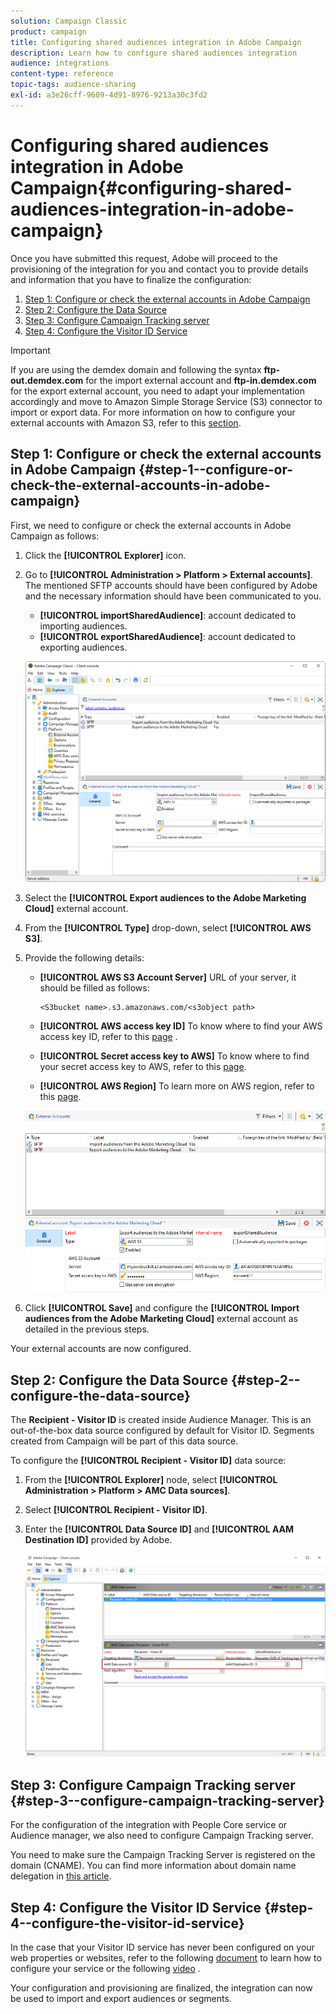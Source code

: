 ```yaml
---
solution: Campaign Classic
product: campaign
title: Configuring shared audiences integration in Adobe Campaign
description: Learn how to configure shared audiences integration
audience: integrations
content-type: reference
topic-tags: audience-sharing
exl-id: a3e26cff-9609-4d91-8976-9213a30c3fd2
---
```

# Configuring shared audiences integration in Adobe Campaign{#configuring-shared-audiences-integration-in-adobe-campaign}

Once you have submitted this request, Adobe will proceed to the provisioning of the integration for you and contact you to provide details and information that you have to finalize the configuration:

1. [Step 1: Configure or check the external accounts in Adobe Campaign](#step-1--configure-or-check-the-external-accounts-in-adobe-campaign)
1. [Step 2: Configure the Data Source](#step-2--configure-the-data-source)
1. [Step 3: Configure Campaign Tracking server](#step-3--configure-campaign-tracking-server)
1. [Step 4: Configure the Visitor ID Service](#step-4--configure-the-visitor-id-service)

>[!IMPORTANT]
>
>If you are using the demdex domain and following the syntax **ftp-out.demdex.com** for the import external account and **ftp-in.demdex.com** for the export external account, you need to adapt your implementation accordingly and move to Amazon Simple Storage Service (S3) connector to import or export data. For more information on how to configure your external accounts with Amazon S3, refer to this [section](../../integrations/using/configuring-shared-audiences-integration-in-adobe-campaign.md#step-1--configure-or-check-the-external-accounts-in-adobe-campaign).

## Step 1: Configure or check the external accounts in Adobe Campaign {#step-1--configure-or-check-the-external-accounts-in-adobe-campaign}

First, we need to configure or check the external accounts in Adobe Campaign as follows:

1. Click the **[!UICONTROL Explorer]** icon.
1. Go to **[!UICONTROL Administration > Platform > External accounts]**. The mentioned SFTP accounts should have been configured by Adobe and the necessary information should have been communicated to you.

    * **[!UICONTROL importSharedAudience]**: account dedicated to importing audiences.
    * **[!UICONTROL exportSharedAudience]**: account dedicated to exporting audiences.

   ![](assets/aam_config_1.png)

1. Select the **[!UICONTROL Export audiences to the Adobe Marketing Cloud]** external account.

1. From the **[!UICONTROL Type]** drop-down, select **[!UICONTROL AWS S3]**.

1. Provide the following details:

   * **[!UICONTROL AWS S3 Account Server]**
   URL of your server, it should be filled as follows:

      ```
      <S3bucket name>.s3.amazonaws.com/<s3object path>
      ```

   * **[!UICONTROL AWS access key ID]**
  To know where to find your AWS access key ID, refer to this [page](https://docs.aws.amazon.com/general/latest/gr/aws-sec-cred-types.html#access-keys-and-secret-access-keys) .

   * **[!UICONTROL Secret access key to AWS]**
  To know where to find your secret access key to AWS, refer to this [page](https://aws.amazon.com/fr/blogs/security/wheres-my-secret-access-key/).

   * **[!UICONTROL AWS Region]**
  To learn more on AWS region, refer to this [page](https://aws.amazon.com/about-aws/global-infrastructure/regions_az/).

   ![](assets/aam_config_2.png)

1. Click **[!UICONTROL Save]** and configure the **[!UICONTROL Import audiences from the Adobe Marketing Cloud]** external account as detailed in the previous steps.

Your external accounts are now configured.

## Step 2: Configure the Data Source {#step-2--configure-the-data-source}

The **Recipient - Visitor ID** is created inside Audience Manager. This is an out-of-the-box data source configured by default for Visitor ID. Segments created from Campaign will be part of this data source.

To configure the **[!UICONTROL Recipient - Visitor ID]** data source:

1. From the **[!UICONTROL Explorer]** node, select **[!UICONTROL Administration > Platform > AMC Data sources]**.
1. Select **[!UICONTROL Recipient - Visitor ID]**.
1. Enter the **[!UICONTROL Data Source ID]** and **[!UICONTROL AAM Destination ID]** provided by Adobe.

   ![](assets/aam_config_3.png)

## Step 3: Configure Campaign Tracking server {#step-3--configure-campaign-tracking-server}

For the configuration of the integration with People Core service or Audience manager, we also need to configure Campaign Tracking server.

You need to make sure the Campaign Tracking Server is registered on the domain (CNAME). You can find more information about domain name delegation in [this article](https://helpx.adobe.com/campaign/kb/domain-name-delegation.html).

## Step 4: Configure the Visitor ID Service {#step-4--configure-the-visitor-id-service}

In the case that your Visitor ID service has never been configured on your web properties or websites, refer to the following [document](https://experienceleague.adobe.com/docs/id-service/using/implementation/setup-aam-analytics.html) to learn how to configure your service or the following [video](https://helpx.adobe.com/marketing-cloud/how-to/email-marketing.html#step-two) .

Your configuration and provisioning are finalized, the integration can now be used to import and export audiences or segments.
